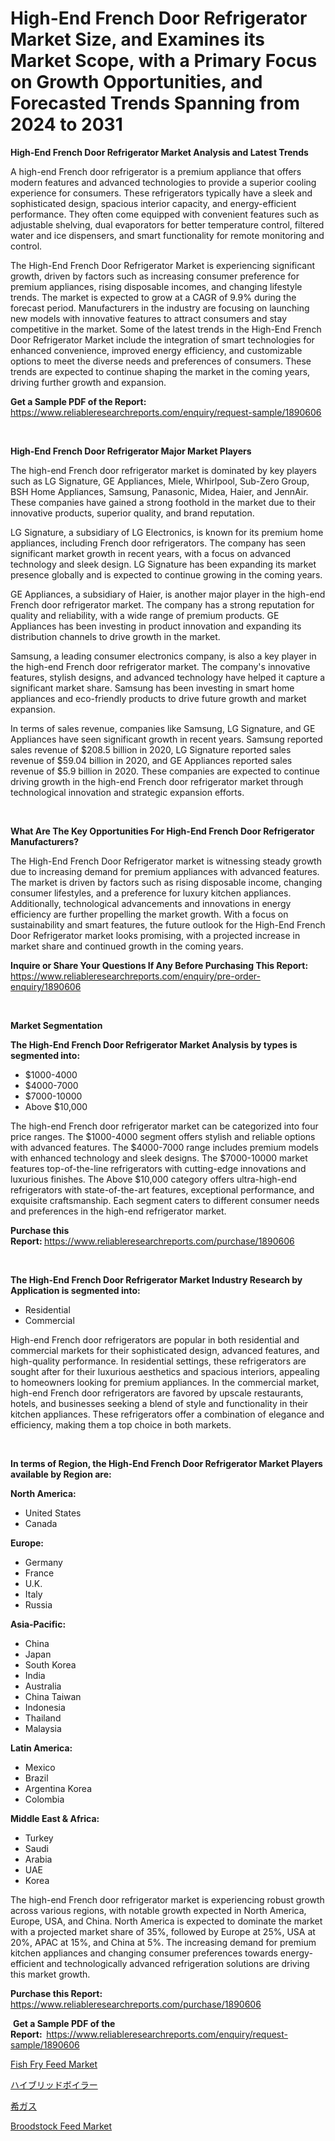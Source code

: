 <p><h1>High-End French Door Refrigerator Market Size, and Examines its Market Scope, with a Primary Focus on Growth Opportunities, and Forecasted Trends Spanning from 2024 to 2031</h1></p><p><strong>High-End French Door Refrigerator Market Analysis and Latest Trends</strong></p>
<p><p>A high-end French door refrigerator is a premium appliance that offers modern features and advanced technologies to provide a superior cooling experience for consumers. These refrigerators typically have a sleek and sophisticated design, spacious interior capacity, and energy-efficient performance. They often come equipped with convenient features such as adjustable shelving, dual evaporators for better temperature control, filtered water and ice dispensers, and smart functionality for remote monitoring and control.</p><p>The High-End French Door Refrigerator Market is experiencing significant growth, driven by factors such as increasing consumer preference for premium appliances, rising disposable incomes, and changing lifestyle trends. The market is expected to grow at a CAGR of 9.9% during the forecast period. Manufacturers in the industry are focusing on launching new models with innovative features to attract consumers and stay competitive in the market. Some of the latest trends in the High-End French Door Refrigerator Market include the integration of smart technologies for enhanced convenience, improved energy efficiency, and customizable options to meet the diverse needs and preferences of consumers. These trends are expected to continue shaping the market in the coming years, driving further growth and expansion.</p></p>
<p><strong>Get a Sample PDF of the Report:&nbsp;</strong> <a href="https://www.reliableresearchreports.com/enquiry/request-sample/1890606">https://www.reliableresearchreports.com/enquiry/request-sample/1890606</a></p>
<p>&nbsp;</p>
<p><strong>High-End French Door Refrigerator Major Market Players</strong></p>
<p><p>The high-end French door refrigerator market is dominated by key players such as LG Signature, GE Appliances, Miele, Whirlpool, Sub-Zero Group, BSH Home Appliances, Samsung, Panasonic, Midea, Haier, and JennAir. These companies have gained a strong foothold in the market due to their innovative products, superior quality, and brand reputation.</p><p>LG Signature, a subsidiary of LG Electronics, is known for its premium home appliances, including French door refrigerators. The company has seen significant market growth in recent years, with a focus on advanced technology and sleek design. LG Signature has been expanding its market presence globally and is expected to continue growing in the coming years.</p><p>GE Appliances, a subsidiary of Haier, is another major player in the high-end French door refrigerator market. The company has a strong reputation for quality and reliability, with a wide range of premium products. GE Appliances has been investing in product innovation and expanding its distribution channels to drive growth in the market.</p><p>Samsung, a leading consumer electronics company, is also a key player in the high-end French door refrigerator market. The company's innovative features, stylish designs, and advanced technology have helped it capture a significant market share. Samsung has been investing in smart home appliances and eco-friendly products to drive future growth and market expansion.</p><p>In terms of sales revenue, companies like Samsung, LG Signature, and GE Appliances have seen significant growth in recent years. Samsung reported sales revenue of $208.5 billion in 2020, LG Signature reported sales revenue of $59.04 billion in 2020, and GE Appliances reported sales revenue of $5.9 billion in 2020. These companies are expected to continue driving growth in the high-end French door refrigerator market through technological innovation and strategic expansion efforts.</p></p>
<p>&nbsp;</p>
<p><strong>What Are The Key Opportunities For High-End French Door Refrigerator Manufacturers?</strong></p>
<p><p>The High-End French Door Refrigerator market is witnessing steady growth due to increasing demand for premium appliances with advanced features. The market is driven by factors such as rising disposable income, changing consumer lifestyles, and a preference for luxury kitchen appliances. Additionally, technological advancements and innovations in energy efficiency are further propelling the market growth. With a focus on sustainability and smart features, the future outlook for the High-End French Door Refrigerator market looks promising, with a projected increase in market share and continued growth in the coming years.</p></p>
<p><strong>Inquire or Share Your Questions If Any Before Purchasing This Report:</strong> <a href="https://www.reliableresearchreports.com/enquiry/pre-order-enquiry/1890606">https://www.reliableresearchreports.com/enquiry/pre-order-enquiry/1890606</a></p>
<p>&nbsp;</p>
<p><strong>Market Segmentation</strong></p>
<p><strong>The High-End French Door Refrigerator Market Analysis by types is segmented into:</strong></p>
<p><ul><li>$1000-4000</li><li>$4000-7000</li><li>$7000-10000</li><li>Above $10,000</li></ul></p>
<p><p>The high-end French door refrigerator market can be categorized into four price ranges. The $1000-4000 segment offers stylish and reliable options with advanced features. The $4000-7000 range includes premium models with enhanced technology and sleek designs. The $7000-10000 market features top-of-the-line refrigerators with cutting-edge innovations and luxurious finishes. The Above $10,000 category offers ultra-high-end refrigerators with state-of-the-art features, exceptional performance, and exquisite craftsmanship. Each segment caters to different consumer needs and preferences in the high-end refrigerator market.</p></p>
<p><strong>Purchase this Report:&nbsp;</strong><a href="https://www.reliableresearchreports.com/purchase/1890606">https://www.reliableresearchreports.com/purchase/1890606</a></p>
<p>&nbsp;</p>
<p><strong>The High-End French Door Refrigerator Market Industry Research by Application is segmented into:</strong></p>
<p><ul><li>Residential</li><li>Commercial</li></ul></p>
<p><p>High-end French door refrigerators are popular in both residential and commercial markets for their sophisticated design, advanced features, and high-quality performance. In residential settings, these refrigerators are sought after for their luxurious aesthetics and spacious interiors, appealing to homeowners looking for premium appliances. In the commercial market, high-end French door refrigerators are favored by upscale restaurants, hotels, and businesses seeking a blend of style and functionality in their kitchen appliances. These refrigerators offer a combination of elegance and efficiency, making them a top choice in both markets.</p></p>
<p>&nbsp;</p>
<p><strong>In terms of Region, the High-End French Door Refrigerator Market Players available by Region are:</strong></p>
<p>
    <p> <strong> North America: </strong>
        <ul>
            <li>United States</li>
            <li>Canada</li>
        </ul>
        </p> 
    <p> <strong> Europe: </strong>
        <ul>
            <li>Germany</li>
            <li>France</li>
            <li>U.K.</li>
            <li>Italy</li>
            <li>Russia</li>
        </ul>
        </p> 
    <p> <strong> Asia-Pacific: </strong>
        <ul>
            <li>China</li>
            <li>Japan</li>
            <li>South Korea</li>
            <li>India</li>
            <li>Australia</li>
            <li>China Taiwan</li>
            <li>Indonesia</li>
            <li>Thailand</li>
            <li>Malaysia</li>
        </ul>
        </p> 
    <p> <strong> Latin America: </strong>
        <ul>
            <li>Mexico</li>
            <li>Brazil</li>
            <li>Argentina Korea</li>
            <li>Colombia</li>
        </ul>
        </p> 
    <p> <strong> Middle East & Africa: </strong>
        <ul>
            <li>Turkey</li>
            <li>Saudi</li>
            <li>Arabia</li>
            <li>UAE</li>
            <li>Korea</li>
        </ul>
    </p>
    </p>
<p><p>The high-end French door refrigerator market is experiencing robust growth across various regions, with notable growth expected in North America, Europe, USA, and China. North America is expected to dominate the market with a projected market share of 35%, followed by Europe at 25%, USA at 20%, APAC at 15%, and China at 5%. The increasing demand for premium kitchen appliances and changing consumer preferences towards energy-efficient and technologically advanced refrigeration solutions are driving this market growth.</p></p>
<p><strong>Purchase this Report: </strong><a href="https://www.reliableresearchreports.com/purchase/1890606">https://www.reliableresearchreports.com/purchase/1890606</a></p>
<p>&nbsp;<strong>Get a Sample PDF of the Report:&nbsp;&nbsp;</strong><a href="https://www.reliableresearchreports.com/enquiry/request-sample/1890606">https://www.reliableresearchreports.com/enquiry/request-sample/1890606</a></p>
<p><strong></strong></p>
<p><p><a href="https://issuu.com/reportprime-2/docs/fish-fry-feed-market-size-2030.pptx">Fish Fry Feed Market</a></p><p><a href="https://medium.com/@evekerluke2023/2024%E5%B9%B4%E3%81%8B%E3%82%892031%E5%B9%B4%E3%81%BE%E3%81%A7%E3%81%AE%E6%9C%9F%E9%96%93%E3%81%AE%E3%83%8F%E3%82%A4%E3%83%96%E3%83%AA%E3%83%83%E3%83%89%E3%83%9C%E3%82%A4%E3%83%A9%E3%83%BC%E5%B8%82%E5%A0%B4%E3%81%AE%E3%83%88%E3%83%AC%E3%83%B3%E3%83%89%E3%81%A8%E5%B8%82%E5%A0%B4%E5%88%86%E6%9E%90%E3%82%92%E4%BA%88%E6%B8%AC%E3%81%97%E3%81%BE%E3%81%99-36a34805cc14">ハイブリッドボイラー</a></p><p><a href="https://medium.com/@chloekessler01/%E5%B8%8C%E3%82%AC%E3%82%B9%E3%81%AE%E5%B8%82%E5%A0%B4%E3%82%B7%E3%82%A7%E3%82%A2%E3%81%AE%E5%A4%89%E9%81%B7%E3%81%8A%E3%82%88%E3%81%B3%E5%B8%82%E5%A0%B4%E6%88%90%E9%95%B7%E3%83%88%E3%83%AC%E3%83%B3%E3%83%89%EF%BC%92%EF%BC%90%EF%BC%92%EF%BC%94%E5%B9%B4%E3%81%8B%E3%82%89%EF%BC%92%EF%BC%90%EF%BC%93%EF%BC%91%E5%B9%B4%E3%81%BE%E3%81%A7-c32ef0ea31f4">希ガス</a></p><p><a href="https://issuu.com/reportprime-2/docs/broodstock-feed-market-size-2030.pptx">Broodstock Feed Market</a></p></p>